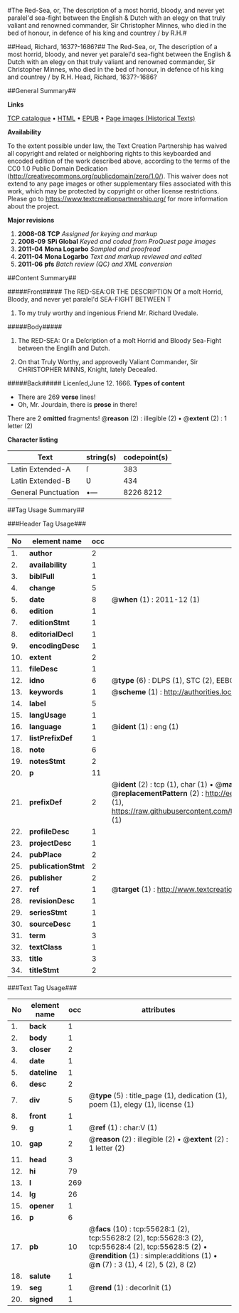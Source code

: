 #The Red-Sea, or, The description of a most horrid, bloody, and never yet paralel'd sea-fight between the English & Dutch with an elegy on that truly valiant and renowned commander, Sir Christopher Minnes, who died in the bed of honour, in defence of his king and countrey / by R.H.#

##Head, Richard, 1637?-1686?##
The Red-Sea, or, The description of a most horrid, bloody, and never yet paralel'd sea-fight between the English & Dutch with an elegy on that truly valiant and renowned commander, Sir Christopher Minnes, who died in the bed of honour, in defence of his king and countrey / by R.H.
Head, Richard, 1637?-1686?

##General Summary##

**Links**

[TCP catalogue](http://www.ota.ox.ac.uk/tcp/)  • 
[HTML](http://tei.it.ox.ac.uk/tcp/Texts-HTML/free/A43/A43177.html)  • 
[EPUB](http://tei.it.ox.ac.uk/tcp/Texts-EPUB/free/A43/A43177.epub) • 
[Page images (Historical Texts)](https://historicaltexts.jisc.ac.uk/eebo-12180403e)

**Availability**

To the extent possible under law, the Text Creation Partnership has waived all copyright and related or neighboring rights to this keyboarded and encoded edition of the work described above, according to the terms of the CC0 1.0 Public Domain Dedication (http://creativecommons.org/publicdomain/zero/1.0/). This waiver does not extend to any page images or other supplementary files associated with this work, which may be protected by copyright or other license restrictions. Please go to https://www.textcreationpartnership.org/ for more information about the project.

**Major revisions**

1. __2008-08__ __TCP__ *Assigned for keying and markup*
1. __2008-09__ __SPi Global__ *Keyed and coded from ProQuest page images*
1. __2011-04__ __Mona Logarbo__ *Sampled and proofread*
1. __2011-04__ __Mona Logarbo__ *Text and markup reviewed and edited*
1. __2011-06__ __pfs__ *Batch review (QC) and XML conversion*

##Content Summary##

#####Front#####
The RED-SEA:OR THE DESCRIPTION Of a moſt Horrid, Bloody, and never yet paralel'd SEA-FIGHT BETWEEN T
1. To my truly worthy and ingenious Friend Mr. Richard Ʋvedale.

#####Body#####

1. The RED-SEA: Or a Deſcription of a moſt Horrid and Bloody Sea-Fight between the Engliſh and Dutch.

1. On that Truly Worthy, and approvedly Valiant Commander, Sir CHRISTOPHER MINNS, Knight, lately Deceaſed.

#####Back#####
Licenſed,June 12. 1666.
**Types of content**

  * There are 269 **verse** lines!
  * Oh, Mr. Jourdain, there is **prose** in there!

There are 2 **omitted** fragments! 
 @__reason__ (2) : illegible (2)  •  @__extent__ (2) : 1 letter (2)

**Character listing**


|Text|string(s)|codepoint(s)|
|---|---|---|
|Latin Extended-A|ſ|383|
|Latin Extended-B|Ʋ|434|
|General Punctuation|•—|8226 8212|

##Tag Usage Summary##

###Header Tag Usage###

|No|element name|occ|attributes|
|---|---|---|---|
|1.|__author__|2||
|2.|__availability__|1||
|3.|__biblFull__|1||
|4.|__change__|5||
|5.|__date__|8| @__when__ (1) : 2011-12 (1)|
|6.|__edition__|1||
|7.|__editionStmt__|1||
|8.|__editorialDecl__|1||
|9.|__encodingDesc__|1||
|10.|__extent__|2||
|11.|__fileDesc__|1||
|12.|__idno__|6| @__type__ (6) : DLPS (1), STC (2), EEBO-CITATION (1), OCLC (1), VID (1)|
|13.|__keywords__|1| @__scheme__ (1) : http://authorities.loc.gov/ (1)|
|14.|__label__|5||
|15.|__langUsage__|1||
|16.|__language__|1| @__ident__ (1) : eng (1)|
|17.|__listPrefixDef__|1||
|18.|__note__|6||
|19.|__notesStmt__|2||
|20.|__p__|11||
|21.|__prefixDef__|2| @__ident__ (2) : tcp (1), char (1)  •  @__matchPattern__ (2) : ([0-9\-]+):([0-9IVX]+) (1), (.+) (1)  •  @__replacementPattern__ (2) : http://eebo.chadwyck.com/downloadtiff?vid=$1&page=$2 (1), https://raw.githubusercontent.com/textcreationpartnership/Texts/master/tcpchars.xml#$1 (1)|
|22.|__profileDesc__|1||
|23.|__projectDesc__|1||
|24.|__pubPlace__|2||
|25.|__publicationStmt__|2||
|26.|__publisher__|2||
|27.|__ref__|1| @__target__ (1) : http://www.textcreationpartnership.org/docs/. (1)|
|28.|__revisionDesc__|1||
|29.|__seriesStmt__|1||
|30.|__sourceDesc__|1||
|31.|__term__|3||
|32.|__textClass__|1||
|33.|__title__|3||
|34.|__titleStmt__|2||


###Text Tag Usage###

|No|element name|occ|attributes|
|---|---|---|---|
|1.|__back__|1||
|2.|__body__|1||
|3.|__closer__|2||
|4.|__date__|1||
|5.|__dateline__|1||
|6.|__desc__|2||
|7.|__div__|5| @__type__ (5) : title_page (1), dedication (1), poem (1), elegy (1), license (1)|
|8.|__front__|1||
|9.|__g__|1| @__ref__ (1) : char:V (1)|
|10.|__gap__|2| @__reason__ (2) : illegible (2)  •  @__extent__ (2) : 1 letter (2)|
|11.|__head__|3||
|12.|__hi__|79||
|13.|__l__|269||
|14.|__lg__|26||
|15.|__opener__|1||
|16.|__p__|6||
|17.|__pb__|10| @__facs__ (10) : tcp:55628:1 (2), tcp:55628:2 (2), tcp:55628:3 (2), tcp:55628:4 (2), tcp:55628:5 (2)  •  @__rendition__ (1) : simple:additions (1)  •  @__n__ (7) : 3 (1), 4 (2), 5 (2), 8 (2)|
|18.|__salute__|1||
|19.|__seg__|1| @__rend__ (1) : decorInit (1)|
|20.|__signed__|1||
